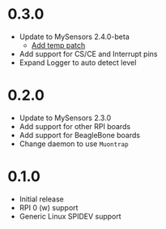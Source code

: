# 0.3.0
* Update to MySensors 2.4.0-beta
  * [Add temp patch](https://github.com/mysensors/MySensors/pull/1211)
* Add support for CS/CE and Interrupt pins
* Expand Logger to auto detect level

# 0.2.0
* Update to MySensors 2.3.0
* Add support for other RPI boards
* Add support for BeagleBone boards
* Change daemon to use `Muontrap`

# 0.1.0
* Initial release
* RPI 0 (w) support
* Generic Linux SPIDEV support
